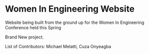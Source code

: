# Women In Engineering Website
Website being built from the ground up for the Women In Engineering Conference held this Spring

Brand New project.


List of Contributors:
Michael Melatti,
Cuza Onyeagba
